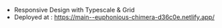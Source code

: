 - Responsive Design with Typescale & Grid
- Deployed at : https://main--euphonious-chimera-d36c0e.netlify.app/
